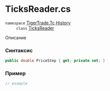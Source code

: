 
# TicksReader.cs
`namespace` [TigerTrade.Tc](../../../../TigerTrade.Tc.md).[History](../../../../TigerTrade.Tc/History.md)  
&nbsp;&nbsp;&nbsp;&nbsp;&nbsp;&nbsp;&nbsp;&nbsp;&nbsp;`class` [TicksReader](../../TicksReader.cs.md)

Описание

### Синтаксис
```csharp
public double PriceStep { get; private set; }
```
### Пример  
```csharp
// example
```
